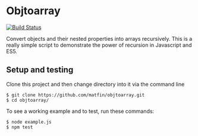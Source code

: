 # Objtoarray

[![Build Status](https://travis-ci.org/matfin/objtoarray.svg?branch=master)](https://travis-ci.org/matfin/objtoarray)

Convert objects and their nested properties into arrays recursively. This is a really simple script to demonstrate the power of recursion in Javascript and ES5.

## Setup and testing

Clone this project and then change directory into it via the command line

```
$ git clone https://github.com/matfin/objtoarray.git
$ cd objtoarray/
```

To see a working example and to test, run these commands:

```
$ node example.js
$ npm test
```
